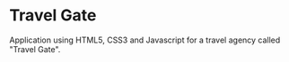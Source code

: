 # Travel Gate
Application using HTML5, CSS3 and Javascript for a travel agency called "Travel Gate".
